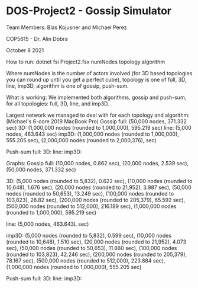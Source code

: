 # DOS-Project2 - Gossip Simulator
Team Members: Blas Kojusner and Michael Perez

COP5615 - Dr. Alin Dobra

October 8 2021

How to run:
dotnet fsi Project2.fsx numNodes topology algorithm

Where numNodes is the number of actors involved (for 3D based topologies
you can round up until you get a perfect cube), topology is one of full, 3D, line,
imp3D, algorithm is one of gossip, push-sum.

What is working:
We implemented both algorithms, gossip and push-sum, for all topologies: full, 3D, line, and imp3D.

Largest network we managed to deal with for each topology and algorithm:
(Michael's 6-core 2019 MacBook Pro)
Gossip
full: (50,000 nodes, 371.332 sec)
3D: (1,000,000 nodes (rounded to 1,000,000), 595.219 sec)
line: (5,000 nodes, 463.643 sec)
imp3D: (1,000,000 nodes (rounded to 1,000,000), 555.205 sec), (2,000,000 nodes (rounded to 2,000,376),  sec)

Push-sum
full:
3D: 
line: 
imp3D: 

Graphs:
Gossip
full: (10,000 nodes, 0.862 sec), (20,000 nodes, 2.539 sec), (50,000 nodes, 371.332 sec)

3D: (5,000 nodes (rounded to 5,832), 0.622 sec), (10,000 nodes (rounded to 10,648), 1.676 sec), (20,000 nodes (rounded to 21,952), 3.987 sec), (50,000 nodes (rounded to 50,653), 13.249 sec), (100,000 nodes (rounded to 103,823), 28.82 sec), (200,000 nodes (rounded to 205,379), 65.592 sec), (500,000 nodes (rounded to 512,000), 216.189 sec), (1,000,000 nodes (rounded to 1,000,000), 595.219 sec)

line: (5,000 nodes, 463.643L sec)

imp3D: (5,000 nodes (rounded to 5,832), 0.599 sec), (10,000 nodes (rounded to 10,648), 1.510 sec), (20,000 nodes (rounded to 21,952), 4.073 sec), (50,000 nodes (rounded to 50,653), 11.860 sec), (100,000 nodes (rounded to 103,823), 42.246 sec), (200,000 nodes (rounded to 205,379), 78.167 sec), (500,000 nodes (rounded to 512,000), 223.884 sec), (1,000,000 nodes (rounded to 1,000,000), 555.205 sec)

Push-sum
full:
3D: 
line: 
imp3D: 
